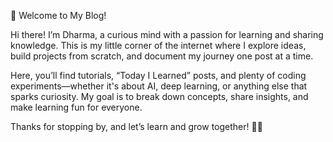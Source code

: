 👋 Welcome to My Blog!

Hi there! I’m Dharma, a curious mind with a passion for learning and sharing knowledge. This is my little corner of the internet where I explore ideas, build projects from scratch, and document my journey one post at a time.

Here, you’ll find tutorials, “Today I Learned” posts, and plenty of coding experiments—whether it's about AI, deep learning, or anything else that sparks curiosity. My goal is to break down concepts, share insights, and make learning fun for everyone.

Thanks for stopping by, and let’s learn and grow together! 🚀✨

